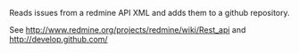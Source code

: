 Reads issues from a redmine API XML and adds 
them to a github repository.

See <http://www.redmine.org/projects/redmine/wiki/Rest_api> and  
<http://develop.github.com/>
